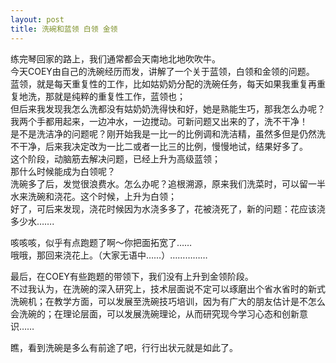 ```yaml
---
layout: post
title: 洗碗和蓝领 白领 金领
---
```


<p>练完琴回家的路上，我们通常都会天南地北地吹吹牛。<br />
今天COEY由自己的洗碗经历而发，讲解了一个关于蓝领，白领和金领的问题。<br />
蓝领，就是每天重复性的工作，比如姑奶奶分配的洗碗任务，每天如果我重复再重复地洗，那就是纯粹的重复性工作，蓝领也；<br />
但后来我发现我怎么洗都没有姑奶奶洗得快和好，她是熟能生巧，那我怎么办呢？<br />
我两个手都用起来，一边冲水，一边搅动。可新问题又出来的了，洗不干净！<br />
是不是洗洁净的问题呢？刚开始我是一比一的比例调和洗洁精，虽然多但是仍然洗不干净，后来我决定改为一比二或者一比三的比例，慢慢地试，结果好多了。<br />
这个阶段，动脑筋去解决问题，已经上升为高级蓝领；<br />
那什么时候能成为白领呢？<br />
洗碗多了后，发觉很浪费水。怎么办呢？追根溯源，原来我们洗菜时，可以留一半水来洗碗和浇花。这个时候，上升为白领；<br />
好了，可后来发现，浇花时候因为水浇多多了，花被浇死了，新的问题：花应该浇多少水…….</p>
<p>咳咳咳，似乎有点跑题了啊～你把面拓宽了……<br />
哦哦，那回来浇花上。（大家无语中……）……………</p>
<p>最后，在COEY有些跑题的带领下，我们没有上升到金领阶段。<br />
不过我认为，在洗碗的深入研究上，技术层面说不定可以琢磨出个省水省时的新式洗碗机；在教学方面，可以发展至洗碗技巧培训，因为有广大的朋友估计是不怎么会洗碗的；在理论层面，可以发展洗碗理论，从而研究现今学习心态和创新意识……</p>
<p>瞧，看到洗碗是多么有前途了吧，行行出状元就是如此了。</p>
